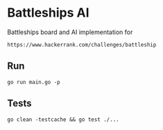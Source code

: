 # Battleships AI

Battleships board and AI implementation for

```
https://www.hackerrank.com/challenges/battleship
```

## Run

```
go run main.go -p
```

## Tests

```
go clean -testcache && go test ./...
```

